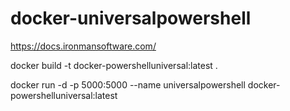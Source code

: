 # docker-universalpowershell


https://docs.ironmansoftware.com/

docker build -t docker-powershelluniversal:latest .

docker run -d -p 5000:5000 --name universalpowershell docker-powershelluniversal:latest
